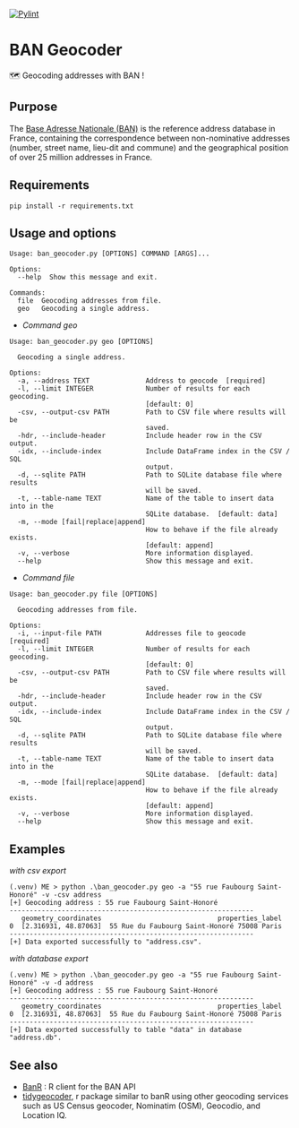 [![Pylint](https://github.com/atao/BAN-Geocoder/actions/workflows/pylint.yml/badge.svg)](https://github.com/atao/BAN-Geocoder/actions/workflows/pylint.yml)
# BAN Geocoder
🗺️ Geocoding addresses with BAN !

## Purpose
The [Base Adresse Nationale (BAN)](https://adresse.data.gouv.fr/) is the reference address database in France, containing the correspondence between non-nominative addresses (number, street name, lieu-dit and commune) and the geographical position of over 25 million addresses in France.

## Requirements
```
pip install -r requirements.txt
```

## Usage and options
```
Usage: ban_geocoder.py [OPTIONS] COMMAND [ARGS]...

Options:
  --help  Show this message and exit.

Commands:
  file  Geocoding addresses from file.
  geo   Geocoding a single address.

```
- *Command geo*
```
Usage: ban_geocoder.py geo [OPTIONS]

  Geocoding a single address.

Options:
  -a, --address TEXT              Address to geocode  [required]
  -l, --limit INTEGER             Number of results for each geocoding.
                                  [default: 0]
  -csv, --output-csv PATH         Path to CSV file where results will be
                                  saved.
  -hdr, --include-header          Include header row in the CSV output.
  -idx, --include-index           Include DataFrame index in the CSV / SQL
                                  output.
  -d, --sqlite PATH               Path to SQLite database file where results
                                  will be saved.
  -t, --table-name TEXT           Name of the table to insert data into in the
                                  SQLite database.  [default: data]
  -m, --mode [fail|replace|append]
                                  How to behave if the file already exists.
                                  [default: append]
  -v, --verbose                   More information displayed.
  --help                          Show this message and exit.
```
- *Command file*
```
Usage: ban_geocoder.py file [OPTIONS]

  Geocoding addresses from file.

Options:
  -i, --input-file PATH           Addresses file to geocode  [required]
  -l, --limit INTEGER             Number of results for each geocoding.
                                  [default: 0]
  -csv, --output-csv PATH         Path to CSV file where results will be
                                  saved.
  -hdr, --include-header          Include header row in the CSV output.
  -idx, --include-index           Include DataFrame index in the CSV / SQL
                                  output.
  -d, --sqlite PATH               Path to SQLite database file where results
                                  will be saved.
  -t, --table-name TEXT           Name of the table to insert data into in the
                                  SQLite database.  [default: data]
  -m, --mode [fail|replace|append]
                                  How to behave if the file already exists.
                                  [default: append]
  -v, --verbose                   More information displayed.
  --help                          Show this message and exit.
```

## Examples
*with csv export*
```
(.venv) ME > python .\ban_geocoder.py geo -a "55 rue Faubourg Saint-Honoré" -v -csv address
[+] Geocoding address : 55 rue Faubourg Saint-Honoré
-------------------------------------------------------------
   geometry_coordinates                             properties_label
0  [2.316931, 48.87063]  55 Rue du Faubourg Saint-Honoré 75008 Paris
-------------------------------------------------------------
[+] Data exported successfully to "address.csv".
```
*with database export*
```
(.venv) ME > python .\ban_geocoder.py geo -a "55 rue Faubourg Saint-Honoré" -v -d address
[+] Geocoding address : 55 rue Faubourg Saint-Honoré
-------------------------------------------------------------
   geometry_coordinates                             properties_label
0  [2.316931, 48.87063]  55 Rue du Faubourg Saint-Honoré 75008 Paris
-------------------------------------------------------------
[+] Data exported successfully to table "data" in database "address.db".
```

## See also
* [BanR](https://github.com/joelgombin/banR) : R client for the BAN API
* [tidygeocoder](https://github.com/jessecambon/tidygeocoder), r package similar to banR using other geocoding services such as US Census geocoder, Nominatim (OSM), Geocodio, and Location IQ.
